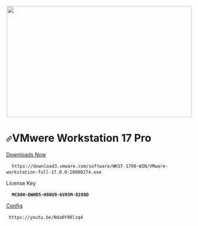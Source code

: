 <div align='center'><a href='https://www.vmware.com/products/workstation-pro/workstation-pro-evaluation.html'><img width='500' height='300' src='https://cdn.windowsreport.com/wp-content/uploads/2022/11/vmware-17-pro-workstation.jpg'/></a> </div>

<h1 tabindex="-1" dir="auto"><a id="user-content-yarn-and-nodejs-for-github-actions" class="anchor" aria-hidden="true" href="#yarn-and-nodejs-for-github-actions"><svg class="octicon octicon-link" viewBox="0 0 16 16" version="1.1" width="16" height="16" aria-hidden="true"><path d="m7.775 3.275 1.25-1.25a3.5 3.5 0 1 1 4.95 4.95l-2.5 2.5a3.5 3.5 0 0 1-4.95 0 .751.751 0 0 1 .018-1.042.751.751 0 0 1 1.042-.018 1.998 1.998 0 0 0 2.83 0l2.5-2.5a2.002 2.002 0 0 0-2.83-2.83l-1.25 1.25a.751.751 0 0 1-1.042-.018.751.751 0 0 1-.018-1.042Zm-4.69 9.64a1.998 1.998 0 0 0 2.83 0l1.25-1.25a.751.751 0 0 1 1.042.018.751.751 0 0 1 .018 1.042l-1.25 1.25a3.5 3.5 0 1 1-4.95-4.95l2.5-2.5a3.5 3.5 0 0 1 4.95 0 .751.751 0 0 1-.018 1.042.751.751 0 0 1-1.042.018 1.998 1.998 0 0 0-2.83 0l-2.5 2.5a1.998 1.998 0 0 0 0 2.83Z"></path></svg></a>VMwere Workstation 17 Pro</h1>
  
  <a href='https://download3.vmware.com/software/WKST-1700-WIN/VMware-workstation-full-17.0.0-20800274.exe ' dir="auto">Downloads Now</a>
  <p class="highlight highlight-source-shell notranslate position-relative overflow-auto" dir="auto">
    <pre> <code> https://download3.vmware.com/software/WKST-1700-WIN/VMware-workstation-full-17.0.0-20800274.exe </code> </pre></p>
    
  <p dir="auto">License Key</p>
  <div class="highlight highlight-source-shell notranslate position-relative overflow-auto" dir="auto">
    <pre> <code> <b>MC60H-DWHD5-H80U9-6V85M-8280D</b></code> </pre></div>

<a href='https://youtu.be/Nda0Y90lzq4' dir="auto">Config</a>
  <div class="highlight highlight-source-shell notranslate position-relative overflow-auto" dir="auto">
    <pre><code> https://youtu.be/Nda0Y90lzq4</code> </pre></div>
